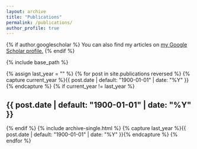 ```yaml
---
layout: archive
title: "Publications"
permalink: /publications/
author_profile: true
---
```


{% if author.googlescholar %}
You can also find my articles on <u><a href="{{author.googlescholar}}">my Google Scholar profile</a>.</u>
{% endif %}

{% include base_path %}

{% assign last_year = "" %}
{% for post in site.publications reversed %}
{% capture current_year %}{{ post.date | default: "1900-01-01" | date: "%Y" }}{% endcapture %}
{% if current_year != last_year %}

<h2 class="archive__item-pub-year">
{{ post.date | default: "1900-01-01" | date: "%Y" }}
</h2>

{% endif %}
{% include archive-single.html %}
{% capture last_year %}{{ post.date | default: "1900-01-01" | date: "%Y" }}{% endcapture %}
{% endfor %}
